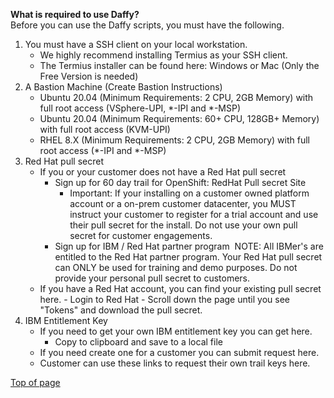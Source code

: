             
<a name="daffy-requirements"></a>

**What is required to use Daffy?**  
Before you can use the Daffy scripts, you must have the following.

1. You must have a SSH client on your local workstation.  
    - We highly recommend installing Termius as your SSH client.
    - The Termius installer can be found here:  Windows or Mac  (Only the Free Version is needed)
2. A Bastion Machine (Create Bastion Instructions)
    - Ubuntu 20.04 (Minimum Requirements: 2 CPU, 2GB Memory) with full root access  (VSphere-UPI, *-IPI and *-MSP)
    - Ubuntu 20.04 (Minimum Requirements: 60+ CPU, 128GB+ Memory) with full root access  (KVM-UPI)
    - RHEL 8.X         (Minimum Requirements: 2 CPU, 2GB Memory) with full root access  (*-IPI and *-MSP)
3. Red Hat pull secret
    - If you or your customer does not have a Red Hat pull secret  
        - Sign up for 60 day trail for OpenShift: RedHat Pull secret Site
            - Important: If your installing on a customer owned platform account or a on-prem customer datacenter, you MUST instruct your customer to register for a trial account and use their pull secret for the install. Do not use your own pull secret for customer engagements.
        - Sign up for IBM / Red Hat partner program ​​​​​​
            NOTE: All IBMer's are entitled to the Red Hat partner program. Your Red Hat pull secret can ONLY be used for training and demo purposes. Do not provide your personal pull secret to customers.
    - If you have a Red Hat account, you can find your existing pull secret here.
          - Login to Red Hat
          - Scroll down the page until you see "Tokens" and download the pull secret.
4. IBM Entitlement Key
    - If you need to get your own IBM entitlement key you can get here.
        - Copy to clipboard and save to a local file
    - If you need create one for a customer you can submit request here.
    - Customer can use these links to request their own trail keys here.
    
[Top of page](#daffy-requirements)
